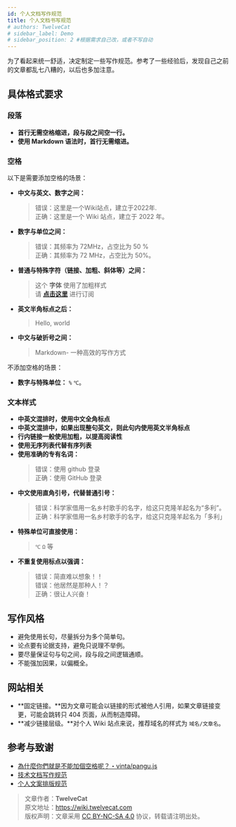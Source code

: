 ```yaml
---
id: 个人文档写作规范
title: 个人文档书写规范
# authors: TwelveCat
# sidebar_label: Demo
# sidebar_position: 2 #根据需求自己改，或者不写自动
---
```


为了看起来统一舒适，决定制定一些写作规范。参考了一些经验后，发现自己之前的文章都乱七八糟的，以后也多加注意。

## 具体格式要求

### 段落

- **首行无需空格缩进，段与段之间空一行。**
- **使用 Markdown 语法时，首行无需缩进。**

### 空格

以下是需要添加空格的场景：

- **中文与英文、数字之间：**
   > 错误：这里是一个Wiki站点，建立于2022年.  
   > 正确：这里是一个 Wiki 站点，建立于 2022 年。
- **数字与单位之间：**
   > 错误：其频率为 72MHz，占空比为 50 %  
   > 正确：其频率为 72 MHz，占空比为 50%。
- **普通与特殊字符（链接、加粗、斜体等）之间：**
   > 这个 **字体** 使用了加粗样式  
   > 请 **[点击这里](https://wiki.twelvecat.cn/)** 进行订阅
- **英文半角标点之后：**
   > Hello, world
- **中文与破折号之间：**
   > Markdown- 一种高效的写作方式

不添加空格的场景：

- **数字与特殊单位：** `%` `℃`。

### 文本样式

- **中英文混排时，使用中文全角标点**
- **中英文混排中，如果出现整句英文，则此句内使用英文半角标点**
- **行内链接一般使用加粗，以提高阅读性**
- **使用无序列表代替有序列表**
- **使用准确的专有名词：**
   > 错误：使用 github 登录  
   > 正确：使用 GitHub 登录
- **中文使用直角引号，代替普通引号：**
   > 错误：科学家借用一名乡村歌手的名字，给这只克隆羊起名为“多利”。
   > 正确：科学家借用一名乡村歌手的名字，给这只克隆羊起名为「多利」
- **特殊单位可直接使用：**
   > `℃` `Ω` 等
- **不重复使用标点以强调：**
   > 错误：简直难以想象！！  
   > 错误：他居然是那种人！？  
   > 正确：很让人兴奋！

## 写作风格

- 避免使用长句，尽量拆分为多个简单句。
- 论点要有论据支持，避免只说理不举例。
- 要尽量保证句与句之间，段与段之间逻辑通顺。
- 不能强加因果，以偏概全。

## 网站相关

- **固定链接。**因为文章可能会以链接的形式被他人引用，如果文章链接变更，可能会跳转只 404 页面，从而制造障碍。
- **减少链接层级。**对个人 Wiki 站点来说，推荐域名的样式为 `域名/文章名`。

## 参考与致谢

- [為什麼你們就是不能加個空格呢？・vinta/pangu.js](https://github.com/vinta/pangu.js)
- [技术文档写作规范](https://wiki-power.com/%E6%8A%80%E6%9C%AF%E6%96%87%E6%A1%A3%E5%86%99%E4%BD%9C%E8%A7%84%E8%8C%83)
- [个人文案排版规范](https://wiki-power.com/%E4%B8%AA%E4%BA%BA%E6%96%87%E6%A1%88%E6%8E%92%E7%89%88%E8%A7%84%E8%8C%83)

> 文章作者：**TwelveCat**  
> 原文地址：<https://wiki.twelvecat.com>  
> 版权声明：文章采用 [CC BY-NC-SA 4.0](https://creativecommons.org/licenses/by/4.0/deed.zh) 协议，转载请注明出处。